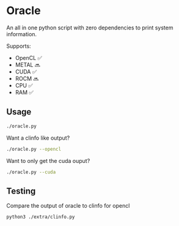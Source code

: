 # Oracle

An all in one python script with zero dependencies to print system information.

Supports:
- OpenCL ✅
- METAL 🔜
- CUDA ✅
- ROCM 🔜
- CPU ✅
- RAM ✅

## Usage

```bash
./oracle.py
```

Want a clinfo like output?
```bash
./oracle.py --opencl
```

Want to only get the cuda ouput?
```bash
./oracle.py --cuda
```

## Testing

Compare the output of oracle to clinfo for opencl
```bash
python3 ./extra/clinfo.py
```